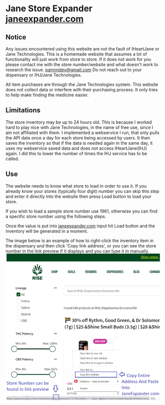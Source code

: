 # Jane Store Expander [janeexpander.com](http://janeexpander.com/)

## Notice
Any issues encountered using this website are not the fault of IHeartJane or Jane Technologies. This is a homemade website that assumes a lot of functionality will just work from store to store. If it does not work for you please contact me with the store number/website and what doesn't work to research the issue. pammjdev@gmail.com Do not reach out to your dispensary or IHJ/Jane Technologies.

All item purchases are through the Jane Technologies system. This website does not collect data or interfere with their purchasing process. It only tries to help make finding the medicine easier.

## Limitations
The store inventory may be up to 24 hours old. This is because I worked hard to play nice with Jane Technologies, in the name of free use, since I am not affiliated with them. I implemented a webservice I run, that only pulls the API data once a day for each store being accessed by users. It then saves the inventory so that if the data is needed again in the same day, it uses my webservice saved data and does not access IHeartJane(IHJ) again. I did this to lower the number of times the IHJ service has to be called.

## Use
The website needs to know what store to load in order to use it. If you already know your stores (typically four digit) number you can skip this step and enter it directly into the website then press Load button to load your store.

If you wish to load a sample store number use 1961, otherwise you can find a specific store number using the following steps.

Once the value is put into [janeexpander.com](http://janeexpander.com/) input hit Load button and the inventory will be generated in a moment.

The image below is an example of how to right-click the inventory item in the dispensary and then click 'Copy link address', or you can see the store number in the link preview if it displays and you can type it in manually.
![Find Store Number](https://raw.githubusercontent.com/pammjdev/extension/main/images/get_store_number.jpg)
